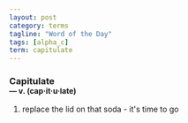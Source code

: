 ```yaml
---
layout: post
category: terms
tagline: "Word of the Day"
tags: [alpha_c]
term: capitulate
---
```


<h3>Capitulate<br/> <small>&mdash; v. (cap<span>&middot;</span>it<span>&middot;</span>u<span>&middot;</span>late)</small></h3>
<p><ol>
<li>replace the lid on that soda - it's time to go</li>
</ol></p>
